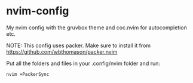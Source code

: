 # nvim-config
My nvim config with the gruvbox theme and coc.nvim for autocompletion etc.

NOTE: This config uses packer. Make sure to install it from https://github.com/wbthomason/packer.nvim

Put all the folders and files in your .config/nvim folder and run:

```
nvim +PackerSync
```

